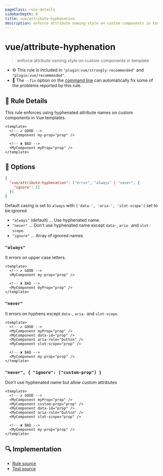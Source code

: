 ```yaml
---
pageClass: rule-details
sidebarDepth: 0
title: vue/attribute-hyphenation
description: enforce attribute naming style on custom components in template
---
```

# vue/attribute-hyphenation
> enforce attribute naming style on custom components in template

- :gear: This rule is included in `"plugin:vue/strongly-recommended"` and `"plugin:vue/recommended"`.
- :wrench: The `--fix` option on the [command line](https://eslint.org/docs/user-guide/command-line-interface#fixing-problems) can automatically fix some of the problems reported by this rule.

## :book: Rule Details

This rule enforces using hyphenated attribute names on custom components in Vue templates.

<eslint-code-block fix :rules="{'vue/attribute-hyphenation': ['error', 'always']}">

```vue
<template>
  <!-- ✔ GOOD -->
  <MyComponent my-prop="prop" />

  <!-- ✘ BAD -->
  <MyComponent myProp="prop" />
</template>
```

</eslint-code-block>

## :wrench: Options

```json
{
  "vue/attribute-hyphenation": ["error", "always" | "never", {
    "ignore": []
  }]
}
```

Default casing is set to `always` with `['data-', 'aria-', 'slot-scope']` set to be ignored

- `"always"` (default) ... Use hyphenated name.
- `"never"` ... Don't use hyphenated name except `data-`, `aria-` and `slot-scope`.
- `"ignore"` ... Array of ignored names

### `"always"`
It errors on upper case letters.

<eslint-code-block fix :rules="{'vue/attribute-hyphenation': ['error', 'always']}">

```vue
<template>
  <!-- ✔ GOOD -->
  <MyComponent my-prop="prop" />

  <!-- ✘ BAD -->
  <MyComponent myProp="prop" />
</template>
```

</eslint-code-block>

### `"never"`
It errors on hyphens except `data-`, `aria-` and `slot-scope`.

<eslint-code-block fix :rules="{'vue/attribute-hyphenation': ['error', 'never']}">

```vue
<template>
  <!-- ✔ GOOD -->
  <MyComponent myProp="prop" />
  <MyComponent data-id="prop" />
  <MyComponent aria-role="button" />
  <MyComponent slot-scope="prop" />

  <!-- ✘ BAD -->
  <MyComponent my-prop="prop" />
</template>
```

</eslint-code-block>

### `"never", { "ignore": ["custom-prop"] }` 
Don't use hyphenated name but allow custom attributes

<eslint-code-block fix :rules="{'vue/attribute-hyphenation': ['error', 'never', { ignore: ['custom-prop']}]}">

```vue
<template>
  <!-- ✔ GOOD -->
  <MyComponent myProp="prop" />
  <MyComponent custom-prop="prop" />
  <MyComponent data-id="prop" />
  <MyComponent aria-role="button" />
  <MyComponent slot-scope="prop" />

  <!-- ✘ BAD -->
  <MyComponent my-prop="prop" />
</template>
```

</eslint-code-block>

## :mag: Implementation

- [Rule source](https://github.com/vuejs/eslint-plugin-vue/blob/master/lib/rules/attribute-hyphenation.js)
- [Test source](https://github.com/vuejs/eslint-plugin-vue/blob/master/tests/lib/rules/attribute-hyphenation.js)
